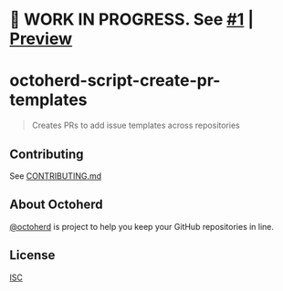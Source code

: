 # 🚧 WORK IN PROGRESS. See [#1](https://github.com/nickfloyd/octoherd-script-create-pr-templates/pull/1) | [Preview](https://github.com/nickfloyd/octoherd-script-create-pr-templates/tree/initial-version)

# octoherd-script-create-pr-templates

> Creates PRs to add issue templates across repositories

## Contributing

See [CONTRIBUTING.md](CONTRIBUTING.md)

## About Octoherd

[@octoherd](https://github.com/octoherd/) is project to help you keep your GitHub repositories in line.

## License

[ISC](LICENSE.md)

